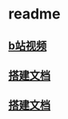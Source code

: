 # readme
## [b站视频](https://www.bilibili.com/video/BV13a411q753?p=189&vd_source=d9daa9c2ddd29535f1843cc35c0102c6)
## [搭建文档]( https://blog.csdn.net/qq_40492693/article/details/124690044?ops_request_misc=&request_id=&biz_id=102&utm_term=%E7%91%9E%E5%90%89%E5%A4%96%E5%8D%96&utm_medium=distribute.pc_search_result.none-task-blog-2~all~sobaiduweb~default-8-124690044.nonecase&spm=1018.2226.3001.4187)
## [搭建文档](https://frxcat.fun/pages/908199/#%E7%BC%93%E5%AD%98%E5%A5%97%E9%A4%90%E6%95%B0%E6%8D%AE)
